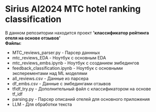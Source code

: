 # Sirius AI2024 MTC hotel ranking classification
В данном репозитории находится проект **'классификатор рейтинга отеля на основе отзывов'** <br>
**Файлы:** <br>
* MTC_reviews_parser.py - Парсер даннных
* mtc_reviews_EDA - Ноутбук с основным EDA
* mtc_reviews_embs.ipynb - Ноутбук с созданием эмбедингов
* feedback_classification.ipynb - Ноутбук с основными эксперементами над ML моделями
* all_reviews.csv - Данные из парсера
* df_embs.csv - Данные с эмбедингами отзывов
* tfidf_try.py - Дополнительный файл с классификатором на основе tf_idf
* parsing.py - Парсер описаний отелей для основного приложения
* LLM - Для обработки текста
